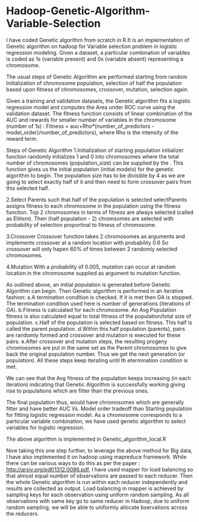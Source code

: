 # Hadoop-Genetic-Algorithm-Variable-Selection

I have coded Genetic algorithm from scratch in R.It is an implementation of Genetic algorithm on hadoop for Variable selection problem in logistic regression modeling. Given a dataset, a particular combination of variables is coded as 1s (variable present) and 0s (variable absent) representing a chromosome. 

The usual steps of Genetic Algorithm are performed starting from random Initialization of chromosome population, selection of half the population based upon fitness of chromosomes, crossover, mutation, selection again. 

Given a training and validation datasets, the Genetic algorithm fits a logistic regression model and computes the Area under ROC curve using the validation dataset. The fitness function consists of linear combination of the AUC and rewards for smaller number of variables in the chromosome (number of 1s) : Fitness = auc+Rho*(number_of_predictors - model_order)/number_of_predictors), where Rho is the intensity of the reward term.

Steps of Genetic Algorithm
1.Initialization of starting population 
initializer function randomly initializes 1 and 0 into chromosomes where the total number of chromosomes (population_size) can be supplied by the . This function gives us the initial population (initial models) for the genetic algorithm to begin.
The population size has to be divisible by 4 as we are going to select exactly half of it and then need to form crossover pairs from this selected half.

2.Select Parents such that half of the population is selected
selectParents assigns fitness to each chromosome in the population using the fitness function. Top 2 chromosomes in terms of fitness are always selected (called as Elitism). Then (half population - 2) chromsomes are selected with probability of selection proportinal to fitness of chromosome.

3.Crossover
Crossover function takes 2 chromosomes as arguments and implements crossover at a random location with probability 0.6
So crossover will only hapen 60% of times between 2 randomly selected chromosomes.

4.Mutation
With a probability of 0.005, mutation can occur at random location in the chromosome supplied as argument to mutation function.

As outlined above, an initial population is generated before Genetic Algorithm can begin. Then Genetic algorithm is performed in an iterative fashion: a.A termination condition is checked. If it is met then GA is stopped. The termination condition used here is number of generations (iterations of GA). b.Fitness is calculated for each chromosome. An Avg Population fitness is also calculated equal to total fitness of the population/total size of population. c.Half of the population is selected based on fitness. This half is called the parent population. d.Within this half population (parents), pairs are randomly formed and crossover and mutation is executed for these pairs. e.After crossover and mutation steps, the resulting progeny chromosomes are put in the same set as the Parent chromosomes to give back the original population number. Thus we get the next generation (or population). All these steps keep iterating until th etermination condition is met.

We can see that the Avg fitness of the population keeps increasing (in each iteration) indicating that Genetic Algorithm is successfully working giving rise to populations which are fitter than the previous ones.

The final population thus, would have chromosomes which are generally fitter and have better AUC Vs. Model order tradeoff than Starting population for fitting logistic regression model. As a chromosome corresponds to a particular variable combination, we have used genetic algorithm to select variables for logistic regression.

The above algorithm is implemented in Genetic_algorithm_local.R

Now taking this one step further, to leverage the above method for Big data, I have also implemented it on hadoop using mapreduce framework. While there can be various ways to do this as per the paper : http://arxiv.org/pdf/1312.0086.pdf,
I have used mapper for load balancing so that almost equal number of observations are passed to each reducer. Then the whole Genetic algorithm is run within each reducer independently and results are collected as output. Load balancing in mapper is achieved by sampling keys for each observation using uniform random sampling. As all observations with same key go to same reducer in Hadoop, due to uniform random sampling, we will be able to uniformly allocate bservations across the reducers.
